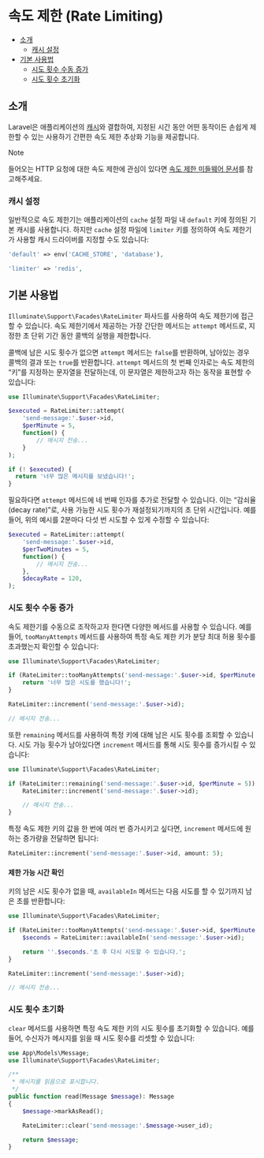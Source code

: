 # 속도 제한 (Rate Limiting)

- [소개](#introduction)
    - [캐시 설정](#cache-configuration)
- [기본 사용법](#basic-usage)
    - [시도 횟수 수동 증가](#manually-incrementing-attempts)
    - [시도 횟수 초기화](#clearing-attempts)

<a name="introduction"></a>
## 소개

Laravel은 애플리케이션의 [캐시](cache)와 결합하여, 지정된 시간 동안 어떤 동작이든 손쉽게 제한할 수 있는 사용하기 간편한 속도 제한 추상화 기능을 제공합니다.

> [!NOTE]
> 들어오는 HTTP 요청에 대한 속도 제한에 관심이 있다면 [속도 제한 미들웨어 문서](/docs/{{version}}/routing#rate-limiting)를 참고해주세요.

<a name="cache-configuration"></a>
### 캐시 설정

일반적으로 속도 제한기는 애플리케이션의 `cache` 설정 파일 내 `default` 키에 정의된 기본 캐시를 사용합니다. 하지만 `cache` 설정 파일에 `limiter` 키를 정의하여 속도 제한기가 사용할 캐시 드라이버를 지정할 수도 있습니다:

```php
'default' => env('CACHE_STORE', 'database'),

'limiter' => 'redis',
```

<a name="basic-usage"></a>
## 기본 사용법

`Illuminate\Support\Facades\RateLimiter` 파사드를 사용하여 속도 제한기에 접근할 수 있습니다. 속도 제한기에서 제공하는 가장 간단한 메서드는 `attempt` 메서드로, 지정한 초 단위 기간 동안 콜백의 실행을 제한합니다.

콜백에 남은 시도 횟수가 없으면 `attempt` 메서드는 `false`를 반환하며, 남아있는 경우 콜백의 결과 또는 `true`를 반환합니다. `attempt` 메서드의 첫 번째 인자로는 속도 제한의 “키”를 지정하는 문자열을 전달하는데, 이 문자열은 제한하고자 하는 동작을 표현할 수 있습니다:

```php
use Illuminate\Support\Facades\RateLimiter;

$executed = RateLimiter::attempt(
    'send-message:'.$user->id,
    $perMinute = 5,
    function() {
        // 메시지 전송...
    }
);

if (! $executed) {
  return '너무 많은 메시지를 보냈습니다!';
}
```

필요하다면 `attempt` 메서드에 네 번째 인자를 추가로 전달할 수 있습니다. 이는 “감쇠율(decay rate)”로, 사용 가능한 시도 횟수가 재설정되기까지의 초 단위 시간입니다. 예를 들어, 위의 예시를 2분마다 다섯 번 시도할 수 있게 수정할 수 있습니다:

```php
$executed = RateLimiter::attempt(
    'send-message:'.$user->id,
    $perTwoMinutes = 5,
    function() {
        // 메시지 전송...
    },
    $decayRate = 120,
);
```

<a name="manually-incrementing-attempts"></a>
### 시도 횟수 수동 증가

속도 제한기를 수동으로 조작하고자 한다면 다양한 메서드를 사용할 수 있습니다. 예를 들어, `tooManyAttempts` 메서드를 사용하여 특정 속도 제한 키가 분당 최대 허용 횟수를 초과했는지 확인할 수 있습니다:

```php
use Illuminate\Support\Facades\RateLimiter;

if (RateLimiter::tooManyAttempts('send-message:'.$user->id, $perMinute = 5)) {
    return '너무 많은 시도를 했습니다!';
}

RateLimiter::increment('send-message:'.$user->id);

// 메시지 전송...
```

또한 `remaining` 메서드를 사용하여 특정 키에 대해 남은 시도 횟수를 조회할 수 있습니다. 시도 가능 횟수가 남아있다면 `increment` 메서드를 통해 시도 횟수를 증가시킬 수 있습니다:

```php
use Illuminate\Support\Facades\RateLimiter;

if (RateLimiter::remaining('send-message:'.$user->id, $perMinute = 5)) {
    RateLimiter::increment('send-message:'.$user->id);

    // 메시지 전송...
}
```

특정 속도 제한 키의 값을 한 번에 여러 번 증가시키고 싶다면, `increment` 메서드에 원하는 증가량을 전달하면 됩니다:

```php
RateLimiter::increment('send-message:'.$user->id, amount: 5);
```

<a name="determining-limiter-availability"></a>
#### 제한 가능 시간 확인

키의 남은 시도 횟수가 없을 때, `availableIn` 메서드는 다음 시도를 할 수 있기까지 남은 초를 반환합니다:

```php
use Illuminate\Support\Facades\RateLimiter;

if (RateLimiter::tooManyAttempts('send-message:'.$user->id, $perMinute = 5)) {
    $seconds = RateLimiter::availableIn('send-message:'.$user->id);

    return ''.$seconds.'초 후 다시 시도할 수 있습니다.';
}

RateLimiter::increment('send-message:'.$user->id);

// 메시지 전송...
```

<a name="clearing-attempts"></a>
### 시도 횟수 초기화

`clear` 메서드를 사용하면 특정 속도 제한 키의 시도 횟수를 초기화할 수 있습니다. 예를 들어, 수신자가 메시지를 읽을 때 시도 횟수를 리셋할 수 있습니다:

```php
use App\Models\Message;
use Illuminate\Support\Facades\RateLimiter;

/**
 * 메시지를 읽음으로 표시합니다.
 */
public function read(Message $message): Message
{
    $message->markAsRead();

    RateLimiter::clear('send-message:'.$message->user_id);

    return $message;
}
```